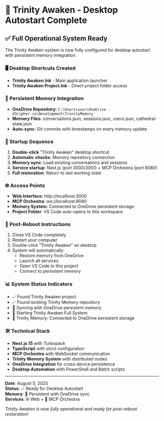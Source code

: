 # 🌟 Trinity Awaken - Desktop Autostart Complete

## ✅ Full Operational System Ready

The Trinity Awaken system is now fully configured for desktop autostart with persistent memory integration.

### 🖥️ Desktop Shortcuts Created

- **Trinity Awaken.lnk** - Main application launcher  
- **Trinity Awaken Project.lnk** - Direct project folder access

### 🧠 Persistent Memory Integration

- **OneDrive Repository**: `C:\Users\user\OneDrive - d3cipher.io\Development\TrinityMemory`
- **Memory Files**: conversations.json, sessions.json, users.json, cathedral-state.json
- **Auto-sync**: Git commits with timestamps on every memory update

### 🚀 Startup Sequence

1. **Double-click** "Trinity Awaken" desktop shortcut
2. **Automatic checks**: Memory repository connection
3. **Memory sync**: Load existing conversations and sessions  
4. **Service startup**: Next.js (port 3000/3001) + MCP Orchestra (port 8080)
5. **Full restoration**: Return to last working state

### 🌐 Access Points

- **Web Interface**: http://localhost:3000
- **MCP Orchestra**: ws://localhost:8080  
- **Memory System**: Connected to OneDrive persistent storage
- **Project Folder**: VS Code auto-opens to this workspace

### 🔄 Post-Reboot Instructions

1. Close VS Code completely
2. Restart your computer
3. Double-click "Trinity Awaken" on desktop
4. System will automatically:
   - Restore memory from OneDrive
   - Launch all services
   - Open VS Code to this project
   - Connect to persistent memory

### 📊 System Status Indicators

- ✅ Found Trinity Awaken project
- ✅ Found existing Trinity Memory repository  
- 🔗 Syncing with OneDrive persistent memory
- 🚀 Starting Trinity Awaken Full System
- 🧠 Trinity Memory: Connected to OneDrive persistent storage

### 🛠️ Technical Stack

- **Next.js 15** with Turbopack
- **TypeScript** with strict configuration
- **MCP Orchestra** with WebSocket communication
- **Trinity Memory System** with distributed nodes
- **OneDrive Integration** for cross-device persistence
- **Desktop Automation** with PowerShell and Batch scripts

---
**Date**: August 5, 2025  
**Status**: ✅ Ready for Desktop Autostart  
**Memory**: 🧠 Persistent with OneDrive sync  
**Services**: 🌐 Web + 🎼 MCP Orchestra  

*Trinity Awaken is now fully operational and ready for post-reboot restoration!*
